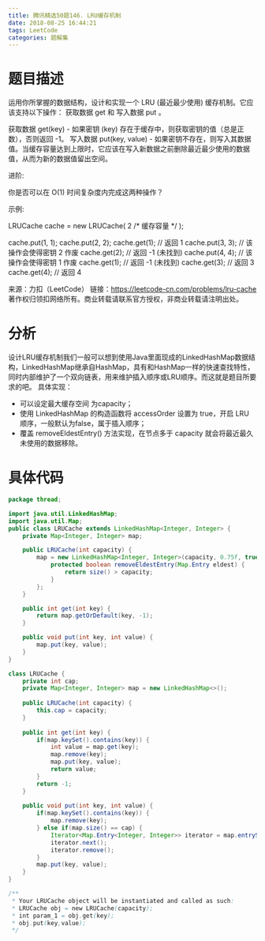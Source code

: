 ```yaml
---
title: 腾讯精选50题146. LRU缓存机制
date: 2018-08-25 16:44:21
tags: LeetCode
categories: 题解集
---
```


# 题目描述
运用你所掌握的数据结构，设计和实现一个  LRU (最近最少使用) 缓存机制。它应该支持以下操作： 获取数据 get 和 写入数据 put 。

获取数据 get(key) - 如果密钥 (key) 存在于缓存中，则获取密钥的值（总是正数），否则返回 -1。
写入数据 put(key, value) - 如果密钥不存在，则写入其数据值。当缓存容量达到上限时，它应该在写入新数据之前删除最近最少使用的数据值，从而为新的数据值留出空间。

进阶:

你是否可以在 O(1) 时间复杂度内完成这两种操作？

示例:

LRUCache cache = new LRUCache( 2 /* 缓存容量 */ );

cache.put(1, 1);
cache.put(2, 2);
cache.get(1);       // 返回  1
cache.put(3, 3);    // 该操作会使得密钥 2 作废
cache.get(2);       // 返回 -1 (未找到)
cache.put(4, 4);    // 该操作会使得密钥 1 作废
cache.get(1);       // 返回 -1 (未找到)
cache.get(3);       // 返回  3
cache.get(4);       // 返回  4


来源：力扣（LeetCode）
链接：https://leetcode-cn.com/problems/lru-cache
著作权归领扣网络所有。商业转载请联系官方授权，非商业转载请注明出处。

# 分析
设计LRU缓存机制我们一般可以想到使用Java里面现成的LinkedHashMap数据结构，LinkedHashMap继承自HashMap，具有和HashMap一样的快速查找特性，同时内部维护了一个双向链表，用来维护插入顺序或LRU顺序。而这就是题目所要求的吧。
具体实现：
* 可以设定最大缓存空间 为capacity；
* 使用 LinkedHashMap 的构造函数将 accessOrder 设置为 true，开启 LRU 顺序，一般默认为false，属于插入顺序；
* 覆盖 removeEldestEntry() 方法实现，在节点多于 capacity 就会将最近最久未使用的数据移除。

# 具体代码
```java
package thread;

import java.util.LinkedHashMap;
import java.util.Map;
public class LRUCache extends LinkedHashMap<Integer, Integer> {
    private Map<Integer, Integer> map;

    public LRUCache(int capacity) {
        map = new LinkedHashMap<Integer, Integer>(capacity, 0.75f, true){
            protected boolean removeEldestEntry(Map.Entry eldest) {
                return size() > capacity;
            }
        };
    }

    public int get(int key) {
        return map.getOrDefault(key, -1);
    }

    public void put(int key, int value) {
        map.put(key, value);
    }
}

```

```java
class LRUCache {
    private int cap;
    private Map<Integer, Integer> map = new LinkedHashMap<>();
    
    public LRUCache(int capacity) {
        this.cap = capacity;
    }
    
    public int get(int key) {
        if(map.keySet().contains(key)) {
            int value = map.get(key);
            map.remove(key);
            map.put(key, value);
            return value;
        }
        return -1;
    }
    
    public void put(int key, int value) {
        if(map.keySet().contains(key)) {
            map.remove(key);
        } else if(map.size() == cap) {
            Iterator<Map.Entry<Integer, Integer>> iterator = map.entrySet().iterator();
			iterator.next();
			iterator.remove();
        }
        map.put(key, value);
    }
}

/**
 * Your LRUCache object will be instantiated and called as such:
 * LRUCache obj = new LRUCache(capacity);
 * int param_1 = obj.get(key);
 * obj.put(key,value);
 */
```